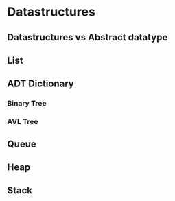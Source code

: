 # Datastructures

## Datastructures vs Abstract datatype

## List

## ADT Dictionary

### Binary Tree

### AVL Tree

## Queue

## Heap

## Stack